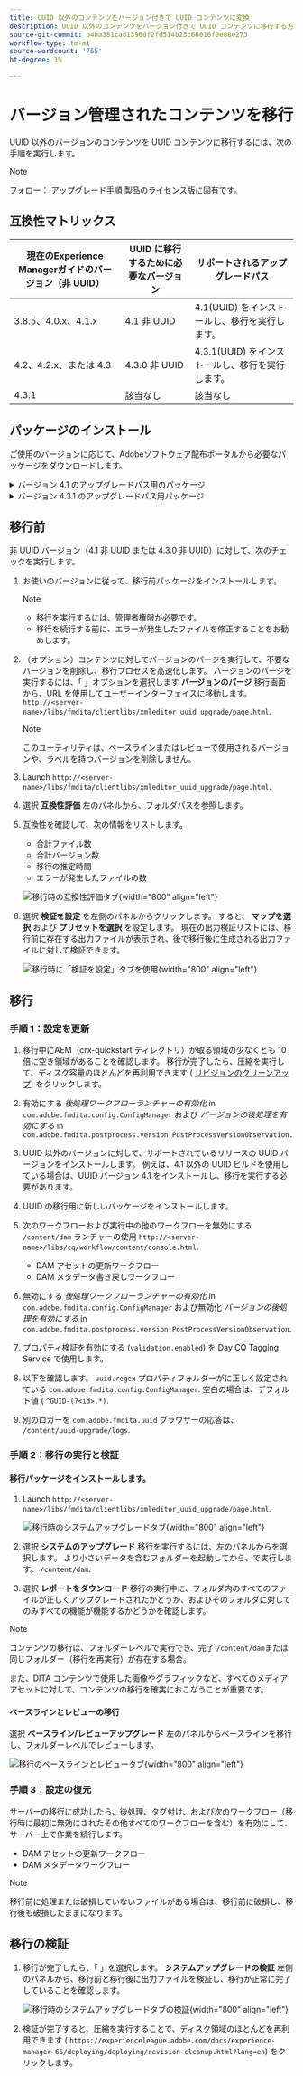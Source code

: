 ```yaml
---
title: UUID 以外のコンテンツをバージョン付きで UUID コンテンツに変換
description: UUID 以外のコンテンツをバージョン付きで UUID コンテンツに移行する方法を説明します。
source-git-commit: b4ba381cad13960f2fd514b23c66016f0e08e273
workflow-type: tm+mt
source-wordcount: '755'
ht-degree: 1%

---
```


# バージョン管理されたコンテンツを移行

UUID 以外のバージョンのコンテンツを UUID コンテンツに移行するには、次の手順を実行します。

>[!NOTE]
>
>フォロー： [アップグレード手順](./upgrade-xml-documentation.md) 製品のライセンス版に固有です。

## 互換性マトリックス

| 現在のExperience Managerガイドのバージョン（非 UUID） | UUID に移行するために必要なバージョン | サポートされるアップグレードパス |
|---|---|---|
| 3.8.5、4.0.x、4.1.x | 4.1 非 UUID | 4.1(UUID) をインストールし、移行を実行します。 |
| 4.2、4.2.x、または 4.3 | 4.3.0 非 UUID | 4.3.1(UUID) をインストールし、移行を実行します。 |
| 4.3.1 | 該当なし | 該当なし |

## パッケージのインストール

ご使用のバージョンに応じて、Adobeソフトウェア配布ポータルから必要なパッケージをダウンロードします。
<details>
<summary>  バージョン 4.1 のアップグレードパス用のパッケージ</summary>

1. **移行前**: [com.adobe.guides.pre-uuid-migration-1.0.9.zip](https://experience.adobe.com/#/downloads/content/software-distribution/en/aem.html?package=%2Fcontent%2Fsoftware-distribution%2Fen%2Fdetails.html%2Fcontent%2Fdam%2Faem%2Fpublic%2Faemdox%2Fother-packages%2Fuuid-migration%2F1-0%2Fcom.adobe.guides.pre-uuid-migration-1.0.9.zip)
1. **移行**: [com.adobe.guides.uuid-upgrade-1.0.19.zip](https://experience.adobe.com/#/downloads/content/software-distribution/en/aem.html?package=%2Fcontent%2Fsoftware-distribution%2Fen%2Fdetails.html%2Fcontent%2Fdam%2Faem%2Fpublic%2Faemdox%2Fother-packages%2Fuuid-migration%2F1-0%2Fcom.adobe.guides.uuid-upgrade-1.0.19.zip)
</details>


<details>
<summary> バージョン 4.3.1 のアップグレードパス用パッケージ</summary>

1. **移行前**: [com.adobe.guides.pre-uuid-migration-1.1.3.zip](https://experience.adobe.com/#/downloads/content/software-distribution/en/aem.html?package=%2Fcontent%2Fsoftware-distribution%2Fen%2Fdetails.html%2Fcontent%2Fdam%2Faem%2Fpublic%2Faemdox%2Fother-packages%2Fuuid-migration%2Fcom.adobe.guides.pre-uuid-migration-1.1.3.zip)
1. **移行**: [com.adobe.guides.uuid-upgrade-1.1.15.zip](https://experience.adobe.com/#/downloads/content/software-distribution/en/aem.html?package=%2Fcontent%2Fsoftware-distribution%2Fen%2Fdetails.html%2Fcontent%2Fdam%2Faem%2Fpublic%2Faemdox%2Fother-packages%2Fuuid-migration%2Fcom.adobe.guides.uuid-upgrade-1.1.15.zip)

</details>

## 移行前

非 UUID バージョン（4.1 非 UUID または 4.3.0 非 UUID）に対して、次のチェックを実行します。

1. お使いのバージョンに従って、移行前パッケージをインストールします。

   >[!NOTE]
   >
   >* 移行を実行するには、管理者権限が必要です。
   >* 移行を続行する前に、エラーが発生したファイルを修正することをお勧めします。

1. （オプション）コンテンツに対してバージョンのパージを実行して、不要なバージョンを削除し、移行プロセスを高速化します。 バージョンのパージを実行するには、「 」オプションを選択します **バージョンのパージ** 移行画面から、URL を使用してユーザーインターフェイスに移動します。 `http://<server- name>/libs/fmdita/clientlibs/xmleditor_uuid_upgrade/page.html`.
   >[!NOTE]
   >
   >このユーティリティは、ベースラインまたはレビューで使用されるバージョンや、ラベルを持つバージョンを削除しません。
1. Launch `http://<server-name>/libs/fmdita/clientlibs/xmleditor_uuid_upgrade/page.html`.
1. 選択 **互換性評価**  左のパネルから、フォルダパスを参照します。
1. 互換性を確認して、次の情報をリストします。
   * 合計ファイル数
   * 合計バージョン数
   * 移行の推定時間
   * エラーが発生したファイルの数

   ![移行時の互換性評価タブ](assets/migration-compatibility-assessment.png){width="800" align="left"}


1. 選択 **検証を設定** を左側のパネルからクリックします。 すると、 **マップを選択** および **プリセットを選択** を設定します。 現在の出力検証リストには、移行前に存在する出力ファイルが表示され、後で移行後に生成される出力ファイルに対して検証できます。

   ![移行時に「検証を設定」タブを使用](assets/migration-configure-validation.png){width="800" align="left"}




## 移行

### 手順 1：設定を更新

1. 移行中にAEM（crx-quickstart ディレクトリ）が取る領域の少なくとも 10 倍に空き領域があることを確認します。 移行が完了したら、圧縮を実行して、ディスク容量のほとんどを再利用できます ( [リビジョンのクリーンアップ](https://experienceleague.adobe.com/docs/experience-manager-65/deploying/deploying/revision-cleanup.html?lang=ja)) をクリックします。

1. 有効にする *後処理ワークフローランチャーの有効化* in `com.adobe.fmdita.config.ConfigManager` および *バージョンの後処理を有効にする* in `com.adobe.fmdita.postprocess.version.PostProcessVersionObservation.`

1. UUID 以外のバージョンに対して、サポートされているリリースの UUID バージョンをインストールします。 例えば、4.1 以外の UUID ビルドを使用している場合は、UUID バージョン 4.1 をインストールし、移行を実行する必要があります。

1. UUID の移行用に新しいパッケージをインストールします。

1. 次のワークフローおよび実行中の他のワークフローを無効にする `/content/dam` ランチャーの使用 `http://<server-name>/libs/cq/workflow/content/console.html`.

   * DAM アセットの更新ワークフロー
   * DAM メタデータ書き戻しワークフロー

1. 無効にする *後処理ワークフローランチャーの有効化* in `com.adobe.fmdita.config.ConfigManager` および無効化 *バージョンの後処理を有効にする* in `com.adobe.fmdita.postprocess.version.PostProcessVersionObservation`.

1. プロパティ検証を有効にする (`validation.enabled`) を Day CQ Tagging Service で使用します。

1. 以下を確認します。 `uuid.regex` プロパティフォルダーがに正しく設定されている `com.adobe.fmdita.config.ConfigManager`. 空白の場合は、デフォルト値 ( `^GUID-(?<id>.*)`.
1. 別のロガーを `com.adobe.fmdita.uuid` ブラウザーの応答は、 `/content/uuid-upgrade/logs`.

### 手順 2：移行の実行と検証

#### 移行パッケージをインストールします。

1. Launch `http://<server-name>/libs/fmdita/clientlibs/xmleditor_uuid_upgrade/page.html`.

   ![移行時のシステムアップグレードタブ](assets/migration-system-upgrade.png){width="800" align="left"}

1. 選択 **システムのアップグレード** 移行を実行するには、左のパネルからを選択します。 より小さいデータを含むフォルダーを起動してから、で実行します。 `/content/dam`.

1. 選択 **レポートをダウンロード** 移行の実行中に、フォルダ内のすべてのファイルが正しくアップグレードされたかどうか、およびそのフォルダに対してのみすべての機能が機能するかどうかを確認します。


>[!NOTE]
>
> コンテンツの移行は、フォルダーレベルで実行でき、完了 `/content/dam`または同じフォルダー（移行を再実行）が存在する場合。

また、DITA コンテンツで使用した画像やグラフィックなど、すべてのメディアアセットに対して、コンテンツの移行を確実におこなうことが重要です。

#### ベースラインとレビューの移行

選択 **ベースライン/レビューアップグレード** 左のパネルからベースラインを移行し、フォルダーレベルでレビューします。

![移行のベースラインとレビュータブ](assets/migration-baseline-review-upgrade.png){width="800" align="left"}


### 手順 3：設定の復元

サーバーの移行に成功したら、後処理、タグ付け、および次のワークフロー（移行時に最初に無効にされたその他すべてのワークフローを含む）を有効にして、サーバー上で作業を続行します。

* DAM アセットの更新ワークフロー
* DAM メタデータワークフロー

>[!NOTE]
>
>移行前に処理または破損していないファイルがある場合は、移行前に破損し、移行後も破損したままになります。

## 移行の検証

1. 移行が完了したら、「 」を選択します。 **システムアップグレードの検証** 左側のパネルから、移行前と移行後に出力ファイルを検証し、移行が正常に完了していることを確認します。

   ![移行時のシステムアップグレードタブの検証](assets/migration-validate-system-upgrade.png){width="800" align="left"}


1. 検証が完了すると、圧縮を実行することで、ディスク領域のほとんどを再利用できます ( `https://experienceleague.adobe.com/docs/experience-manager-65/deploying/deploying/revision-cleanup.html?lang=en`) をクリックします。

